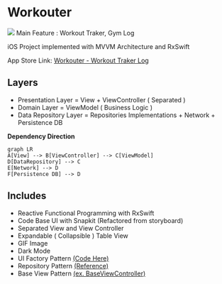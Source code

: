 # Workouter
![](https://github.com/JongHyunLee84/Workouter/assets/112399028/82bc0c6a-45c0-403e-be6e-b3959059f5bc)
Main Feature : Workout Traker, Gym Log 

iOS Project implemented with MVVM Architecture and RxSwift

App Store Link: [Workouter - Workout Traker Log](https://apps.apple.com/kr/app/workouter-workout-tracker-log/id6447367318)

## Layers
-  Presentation Layer = View + ViewController ( Separated )
- Domain Layer = ViewModel ( Business Logic )
-  Data Repository Layer = Repositories Implementations + Network + Persistence DB

**Dependency Direction**
```mermaid
graph LR
A[View] --> B[ViewController] --> C[ViewModel]
D[DataRepository] --> C
E[Network] --> D
F[Persistence DB] --> D
```
## Includes
- Reactive Functional Programming with RxSwift
- Code Base UI with Snapkit (Refactored from storyboard)
- Separated View and View Controller
- Expandable ( Collapsible ) Table View
- GIF Image
- Dark Mode
- UI Factory Pattern [(Code Here)](https://github.com/JongHyunLee84/Workouter/blob/main/Workouter/Utilities/UI/UIFactory.swift)
- Repository Pattern [(Reference)](https://github.com/kudoleh/iOS-Clean-Architecture-MVVM)
- Base View Pattern [(ex. BaseViewController)](https://github.com/JongHyunLee84/Workouter/blob/main/Workouter/Utilities/UI/BaseUI/BaseViewController.swift)


